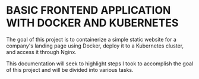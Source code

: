 # BASIC FRONTEND APPLICATION WITH DOCKER AND KUBERNETES
The goal of this project is to containerize a simple static website for a company's landing page using Docker, deploy it to a Kubernetes cluster, and access it through Nginx.

This documentation will seek to highlight steps I took to accomplish the goal of this project and will be divided into various tasks.
